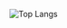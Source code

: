 ![Top Langs](https://github-readme-stats.vercel.app/api/top-langs/?username=shilaca&layout=compact&title_color=90BB87)

<!--
![Anurag's GitHub stats](https://github-readme-stats.vercel.app/api?username=shilaca&count_private=true&show_icons=true&title_color=EE7BAC&icon_color=90BB86)
-->

<!---
shilaca/shilaca is a ✨ special ✨ repository because its `README.md` (this file) appears on your GitHub profile.
You can click the Preview link to take a look at your changes.

- 👋 Hi, I’m @shilaca
- 👀 I’m interested in ...
- 🌱 I’m currently learning ...
- 💞️ I’m looking to collaborate on ...
- 📫 How to reach me 
--->
